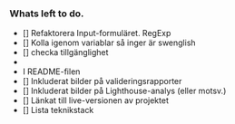 ### Whats left to do.


- [] Refaktorera Input-formuläret. RegExp
- [] Kolla igenom variablar så inger är swenglish
- [] checka tillgänglighet
- 
- I README-filen 
- [] Inkluderat bilder på valideringsrapporter
- [] Inkluderat bilder på Lighthouse-analys (eller motsv.)
- [] Länkat till live-versionen av projektet
- [] Lista teknikstack
